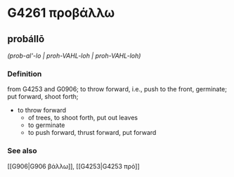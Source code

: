 # G4261 προβάλλω

## probállō

_(prob-al'-lo | proh-VAHL-loh | proh-VAHL-loh)_

### Definition

from G4253 and G0906; to throw forward, i.e., push to the front, germinate; put forward, shoot forth; 

- to throw forward
  - of trees, to shoot forth, put out leaves
  - to germinate
  - to push forward, thrust forward, put forward

### See also

[[G906|G906 βάλλω]], [[G4253|G4253 πρό]]
